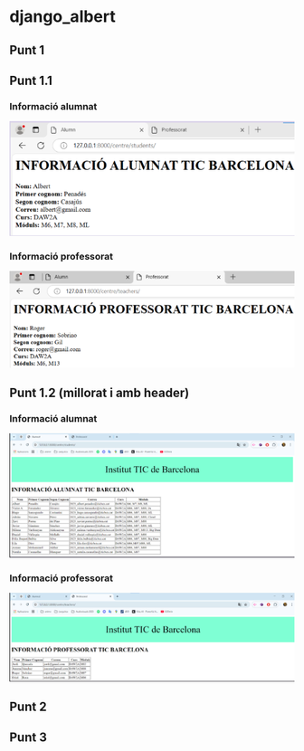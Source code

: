 # django_albert
## Punt 1
## Punt 1.1
### Informació alumnat
![Info alumnat](image.png)

### Informació professorat
![Info professorat](image-1.png)

## Punt 1.2 (millorat i amb header)
### Informació alumnat
![Html millorat + Header afegit](image-2.png)

### Informació professorat
![Html millorat + header afegit](image-3.png)


## Punt 2

## Punt 3